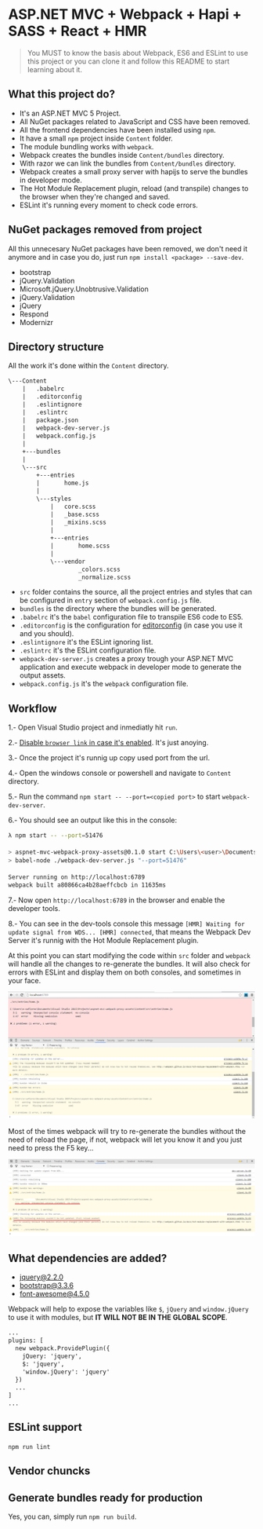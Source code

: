 # ASP.NET MVC + Webpack + Hapi + SASS + React + HMR

> You MUST to know the basis about Webpack, ES6 and ESLint to use this project or
you can clone it and follow this README to start learning about it.

## What this project do?

- It's an ASP.NET MVC 5 Project.
- All NuGet packages related to JavaScript and CSS have been removed.
- All the frontend dependencies have been installed using `npm`.
- It have a small `npm` project inside `Content` folder.
- The module bundling works with `webpack`.
- Webpack creates the bundles inside `Content/bundles` directory.
- With razor we can link the bundles from `Content/bundles` directory.
- Webpack creates a small proxy server with hapijs to serve the bundles in developer mode.
- The Hot Module Replacement plugin, reload (and transpile) changes to the browser when they're changed and saved.
- ESLint it's running every moment to check code errors.

## NuGet packages removed from project

All this unnecesary NuGet packages have been removed, we don't need it anymore and in case you do, just run `npm install <package> --save-dev`.

- bootstrap
- jQuery.Validation
- Microsoft.jQuery.Unobtrusive.Validation
- jQuery.Validation
- jQuery
- Respond
- Modernizr

## Directory structure

All the work it's done within the `Content` directory.

```
\---Content
    |   .babelrc
    |   .editorconfig
    |   .eslintignore
    |   .eslintrc
    |   package.json
    |   webpack-dev-server.js
    |   webpack.config.js
    |
    +---bundles
    |
    \---src
        +---entries
        |       home.js
        |       
        \---styles
            |   core.scss
            |   _base.scss
            |   _mixins.scss
            |   
            +---entries
            |       home.scss
            |       
            \---vendor
                    _colors.scss
                    _normalize.scss
```

- `src` folder contains the source, all the project entries and styles that can be configured in `entry` section of `webpack.config.js` file.
- `bundles` is the directory where the bundles will be generated.
- `.babelrc` it's the `babel` configuration file to transpile ES6 code to ES5.
- `.editorconfig` is the configuration for [editorconfig](http://editorconfig.org) (in case you use it and you should).
- `.eslintignore` it's the ESLint ignoring list.
- `.eslintrc` it's the ESLint configuration file.
- `webpack-dev-server.js` creates a proxy trough your ASP.NET MVC application and execute webpack in developer mode to generate the output assets.
- `webpack.config.js` it's the `webpack` configuration file.

## Workflow

1.- Open Visual Studio project and inmediatly hit `run`.

2.- [Disable `browser link` in case it's enabled](http://stackoverflow.com/a/23140874/1301872). It's just anoying.

3.- Once the project it's runnig up copy used port from the url.

4.- Open the windows console or powershell and navigate to `Content` directory.

5.- Run the command `npm start -- --port=<copied port>` to start `webpack-dev-server`.

6.- You should see an output like this in the console:

```sh
λ npm start -- --port=51476

> aspnet-mvc-webpack-proxy-assets@0.1.0 start C:\Users\<user>\Documents\Visual Studio 2015\Projects\aspnet-mvc-webpack-proxy-assets\Content
> babel-node ./webpack-dev-server.js "--port=51476"

Server running on http://localhost:6789
webpack built a80866ca4b28aeffcbcb in 11635ms
```

7.- Now open `http://localhost:6789` in the browser and enable the developer tools.

8.- You can see in the dev-tools console this message `[HMR] Waiting for update signal from WDS... [HMR] connected`, that means the Webpack Dev Server it's runnig with the Hot Module Replacement plugin.

At this point you can start modifying the code within `src` folder and `webpack` will handle all the changes to re-generate the bundles. It will also check for errors with ESLint and display them on both consoles, and sometimes in your face.

![LOL](/.images/in-your-face.png)

Most of the times webpack will try to re-generate the bundles without the need of reload the page, if not, webpack will let you know it and you just need to press the F5 key...

![Webpack message](/.images/hmr-warning.png)

## What dependencies are added?

- [jquery@2.2.0](https://www.npmjs.com/package/jquery)
- [bootstrap@3.3.6](https://www.npmjs.com/package/bootstrap)
- [font-awesome@4.5.0](https://www.npmjs.com/package/font-awesome)

Webpack will help to expose the variables like `$`, `jQuery` and `window.jQuery` to use it with modules, but **IT WILL NOT BE IN THE GLOBAL SCOPE**.

```
...
plugins: [
  new webpack.ProvidePlugin({
    jQuery: 'jquery',
    $: 'jquery',
    'window.jQuery': 'jquery'
  })
  ...
]
...
```

## ESLint support

`npm run lint`

## Vendor chuncks

## Generate bundles ready for production

Yes, you can, simply run `npm run build`.
